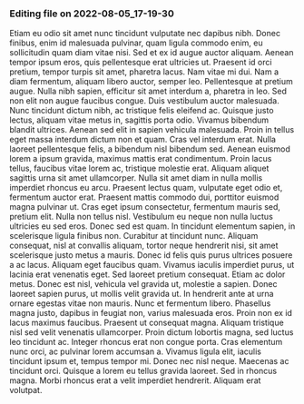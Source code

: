 

### Editing file on 2022-08-05_17-19-30

Etiam eu odio sit amet nunc tincidunt vulputate nec dapibus nibh. Donec finibus, enim id malesuada pulvinar, quam ligula commodo enim, eu sollicitudin quam diam vitae nisi. Sed et ex id augue auctor aliquam. Aenean tempor ipsum eros, quis pellentesque erat ultricies ut. Praesent id orci pretium, tempor turpis sit amet, pharetra lacus. Nam vitae mi dui. Nam a diam fermentum, aliquam libero auctor, semper leo. Pellentesque at pretium augue.
Nulla nibh sapien, efficitur sit amet interdum a, pharetra in leo. Sed non elit non augue faucibus congue. Duis vestibulum auctor malesuada. Nunc tincidunt dictum nibh, ac tristique felis eleifend ac. Quisque justo lectus, aliquam vitae metus in, sagittis porta odio. Vivamus bibendum blandit ultrices. Aenean sed elit in sapien vehicula malesuada.
Proin in tellus eget massa interdum dictum non et quam. Cras vel interdum erat. Nulla laoreet pellentesque felis, a bibendum nisl bibendum sed. Aenean euismod lorem a ipsum gravida, maximus mattis erat condimentum. Proin lacus tellus, faucibus vitae lorem ac, tristique molestie erat. Aliquam aliquet sagittis urna sit amet ullamcorper. Nulla sit amet diam in nulla mollis imperdiet rhoncus eu arcu. Praesent lectus quam, vulputate eget odio et, fermentum auctor erat. Praesent mattis commodo dui, porttitor euismod magna pulvinar ut. Cras eget ipsum consectetur, fermentum mauris sed, pretium elit. Nulla non tellus nisl. Vestibulum eu neque non nulla luctus ultricies eu sed eros. Donec sed est quam. In tincidunt elementum sapien, in scelerisque ligula finibus non. Curabitur at tincidunt nunc.
Aliquam consequat, nisl at convallis aliquam, tortor neque hendrerit nisi, sit amet scelerisque justo metus a mauris. Donec id felis quis purus ultrices posuere a ac lacus. Aliquam eget faucibus quam. Vivamus iaculis imperdiet purus, ut lacinia erat venenatis eget. Sed laoreet pretium consequat. Etiam ac dolor metus. Donec est nisl, vehicula vel gravida ut, molestie a sapien. Donec laoreet sapien purus, ut mollis velit gravida ut. In hendrerit ante at urna ornare egestas vitae non mauris. Nunc et fermentum libero. Phasellus magna justo, dapibus in feugiat non, varius malesuada eros.
Proin non ex id lacus maximus faucibus. Praesent ut consequat magna. Aliquam tristique nisl sed velit venenatis ullamcorper. Proin dictum lobortis magna, sed luctus leo tincidunt ac. Integer rhoncus erat non congue porta. Cras elementum nunc orci, ac pulvinar lorem accumsan a. Vivamus ligula elit, iaculis tincidunt ipsum et, tempus tempor mi. Donec nec nisl neque. Maecenas ac tincidunt orci. Quisque a lorem eu tellus gravida laoreet. Sed in rhoncus magna. Morbi rhoncus erat a velit imperdiet hendrerit. Aliquam erat volutpat.


